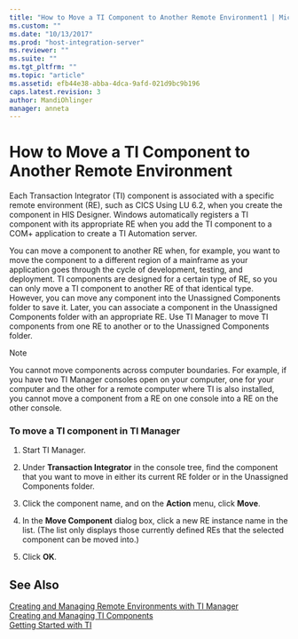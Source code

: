 ```yaml
---
title: "How to Move a TI Component to Another Remote Environment1 | Microsoft Docs"
ms.custom: ""
ms.date: "10/13/2017"
ms.prod: "host-integration-server"
ms.reviewer: ""
ms.suite: ""
ms.tgt_pltfrm: ""
ms.topic: "article"
ms.assetid: efb44e38-abba-4dca-9afd-021d9bc9b196
caps.latest.revision: 3
author: MandiOhlinger
manager: anneta
---
```

# How to Move a TI Component to Another Remote Environment
Each Transaction Integrator (TI) component is associated with a specific remote environment (RE), such as CICS Using LU 6.2, when you create the component in HIS Designer. Windows automatically registers a TI component with its appropriate RE when you add the TI component to a COM+ application to create a TI Automation server.  
  
 You can move a component to another RE when, for example, you want to move the component to a different region of a mainframe as your application goes through the cycle of development, testing, and deployment. TI components are designed for a certain type of RE, so you can only move a TI component to another RE of that identical type. However, you can move any component into the Unassigned Components folder to save it. Later, you can associate a component in the Unassigned Components folder with an appropriate RE. Use TI Manager to move TI components from one RE to another or to the Unassigned Components folder.  
  
> [!NOTE]
>  You cannot move components across computer boundaries. For example, if you have two TI Manager consoles open on your computer, one for your computer and the other for a remote computer where TI is also installed, you cannot move a component from a RE on one console into a RE on the other console.  
  
### To move a TI component in TI Manager  
  
1.  Start TI Manager.  
  
2.  Under **Transaction Integrator** in the console tree, find the component that you want to move in either its current RE folder or in the Unassigned Components folder.  
  
3.  Click the component name, and on the **Action** menu, click **Move**.  
  
4.  In the **Move Component** dialog box, click a new RE instance name in the list. (The list only displays those currently defined REs that the selected component can be moved into.)  
  
5.  Click **OK**.  
  
## See Also  
 [Creating and Managing Remote Environments with TI Manager](../core/creating-and-managing-remote-environments-with-ti-manager.md)   
 [Creating and Managing TI Components](../core/creating-and-managing-ti-components.md)   
 [Getting Started with TI](../core/getting-started-with-ti.md)